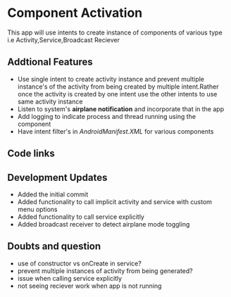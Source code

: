 # Component Activation
This app will use intents to create instance of components of various type i.e
Activity,Service,Broadcast Reciever

## Addtional Features
* Use single intent to create activity instance and prevent multiple instance's of the activity from being created by multiple intent.Rather once the activity is created by one intent use the other intents to use same activity instance
* Listen to system's **airplane notification** and incorporate that in the app
* Add logging to indicate process and thread running using the component
* Have intent filter's in *AndroidManifest.XML* for various components 

## Code links

## Development Updates
* Added the initial commit
* Added functionality to call implicit activity and service with custom menu options
* Added functionality to call service explicitly
* Added broadcast receiver to detect airplane mode toggling 

## Doubts and question
* use of constructor vs onCreate in service?
* prevent multiple instances of activity from being generated?
* issue when calling service explicitly
* not seeing reciever work when app is not running